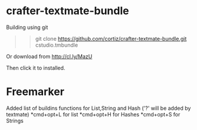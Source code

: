 crafter-textmate-bundle
=======================
Building using git
>> git clone https://github.com/cortiz/crafter-textmate-bundle.git cstudio.tmbundle

Or download from http://cl.ly/MazU

Then click it to installed.

Freemarker 
=========
Added list of buildins functions for List,String and Hash ('?' will be added by textmate)
*cmd+opt+L for list
*cmd+opt+H for Hashes
*cmd+opt+S for Strings
